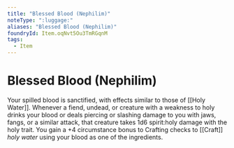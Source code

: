 ```yaml
---
title: "Blessed Blood (Nephilim)"
noteType: ":luggage:"
aliases: "Blessed Blood (Nephilim)"
foundryId: Item.oqNvt5Ou3TmRGqnM
tags:
  - Item
---
```


# Blessed Blood (Nephilim)

Your spilled blood is sanctified, with effects similar to those of [[Holy Water]]. Whenever a fiend, undead, or creature with a weakness to holy drinks your blood or deals piercing or slashing damage to you with jaws, fangs, or a similar attack, that creature takes 1d6 spirit:holy damage with the holy trait. You gain a +4 circumstance bonus to Crafting checks to [[Craft]] _holy water_ using your blood as one of the ingredients.

